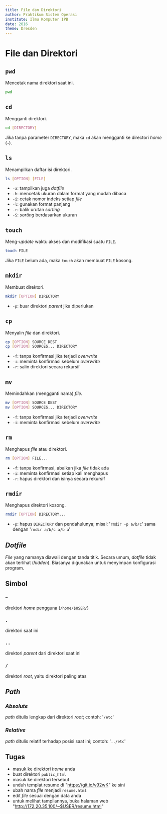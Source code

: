 ```yaml
---
title: File dan Direktori
author: Praktikum Sistem Operasi
institute: Ilmu Komputer IPB
date: 2016
theme: Dresden
---
```



# File dan Direktori

## `pwd`
Mencetak nama direktori saat ini.
```bash
pwd
```

## `cd`
Mengganti direktori.
```bash
cd [DIRECTORY]
```
Jika tanpa parameter `DIRECTORY`, maka `cd` akan mengganti ke directori *home* (`~`).

## `ls`
Menampilkan daftar isi direktori.
```bash
ls [OPTION] [FILE]
```
- `-a`: tampilkan juga *dotfile*
- `-h`: mencetak ukuran dalam format yang mudah dibaca
- `-i`: cetak nomor indeks setiap *file*
- `-l`: gunakan format panjang
- `-r`: balik urutan *sorting*
- `-S`: *sorting* berdasarkan ukuran

## `touch`
Meng-*update* waktu akses dan modifikasi suatu `FILE`.
```bash
touch FILE
```
Jika `FILE` belum ada, maka `touch` akan membuat `FILE` kosong.

## `mkdir`
Membuat direktori.
```bash
mkdir [OPTION] DIRECTORY
```
- `-p`: buar direktori *parent* jika diperlukan

## `cp`
Menyalin *file* dan direktori.
```bash
cp [OPTION] SOURCE DEST
cp [OPTION] SOURCES... DIRECTORY
```
- `-f`: tanpa konfirmasi jika terjadi *overwrite*
- `-i`: meminta konfirmasi sebelum *overwrite*
- `-r`: salin direktori secara rekursif

## `mv`
Memindahkan (mengganti nama)  *file*.
```bash
mv [OPTION] SOURCE DEST
mv [OPTION] SOURCES... DIRECTORY
```
- `-f`: tanpa konfirmasi jika terjadi *overwrite*
- `-i`: meminta konfirmasi sebelum *overwrite*

## `rm`
Menghapus *file* atau direktori.
```bash
rm [OPTION] FILE...
```
- `-f`: tanpa konfirmasi, abaikan jika *file* tidak ada
- `-i`: meminta konfirmasi setiap kali menghapus
- `-r`: hapus direktori dan isinya secara rekursif

## `rmdir`
Menghapus direktori kosong.
```bash
rmdir [OPTION] DIRECTORY...
```
- `-p`: hapus `DIRECTORY` dan pendahulunya; misal: '`rmdir -p a/b/c`' sama dengan '`rmdir a/b/c a/b a`'

## *Dotfile*
*File* yang namanya diawali dengan tanda titik. Secara umum, *dotfile* tidak akan terlihat (*hidden*). Biasanya digunakan untuk menyimpan konfigurasi program.

## Simbol

### `~`
direktori *home* pengguna (`/home/$USER/`)

### `.`
direktori saat ini

###  `..`
direktori *parent* dari direktori saat ini

### `/`
direktori *root*, yaitu direktori paling atas

## *Path*

###  *Absolute*
*path* ditulis lengkap dari direktori *root*; contoh: '`/etc`'

### *Relative*
*path* ditulis relatif terhadap posisi saat ini; contoh: '`../etc`'

## Tugas

- masuk ke direktori *home* anda
- buat direktori `public_html`
- masuk ke direktori tersebut
- unduh templat resume di "<https://git.io/v92wK>" ke sini
- ubah nama *file* menjadi `resume.html`
- edit *file* sesuai dengan data anda
- untuk melihat tampilannya, buka halaman web "<http://172.20.35.100/~$USER/resume.html>"

<!-- - salin *file* `/home/auriza/public_html/bio.html` ke sini
- untuk melihat hasilnya, buka halaman web <http://os.apps.cs.ipb.ac.id/~$USER/bio.html> -->
